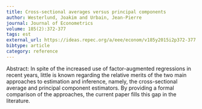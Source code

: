 ```yaml
---
title: Cross-sectional averages versus principal components
author: Westerlund, Joakim and Urbain, Jean-Pierre
journal: Journal of Econometrics
volume: 185(2):372-377
tags: est
external_url: https://ideas.repec.org/a/eee/econom/v185y2015i2p372-377.html
bibtype: article
category: reference
---
```

Abstract: In spite of the increased use of factor-augmented regressions in recent years, little is known regarding the relative merits of the two main approaches to estimation and inference, namely, the cross-sectional average and principal component estimators. By providing a formal comparison of the approaches, the current paper fills this gap in the literature.
